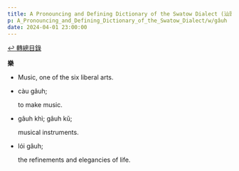 ```yaml
---
title: A Pronouncing and Defining Dictionary of the Swatow Dialect (汕頭方言音義字典) / gâuh
p: A_Pronouncing_and_Defining_Dictionary_of_the_Swatow_Dialect/w/gâuh
date: 2024-04-01 23:00:00
---
```


[↩️ 轉總目錄](/A_Pronouncing_and_Defining_Dictionary_of_the_Swatow_Dialect)


**樂**
- Music, one of the six liberal arts.

- càu gâuh;

  to make music.

- gâuh khì; gâuh kŭ;

  musical instruments.

- lói gâuh;

  the refinements and elegancies of life.